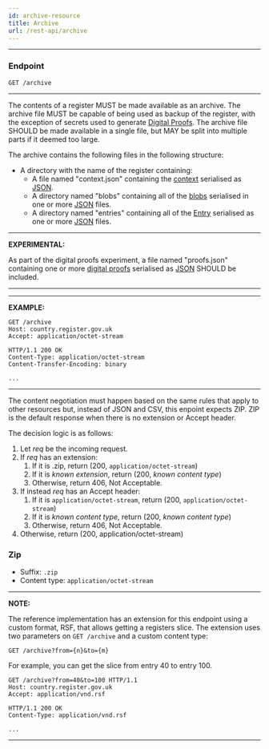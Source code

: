 ```yaml
---
id: archive-resource
title: Archive
url: /rest-api/archive
---
```


***
### Endpoint

```
GET /archive
```
***

The contents of a register MUST be made available as an archive. The archive
file MUST be capable of being used as backup of the register, with the
exception of secrets used to generate [Digital
Proofs](/data-model/audit#digital-proofs). The archive file SHOULD be made
available in a single file, but MAY be split into multiple parts if it deemed
too large.

The archive contains the following files in the following structure:

* A directory with the name of the register containing:
  * A file named "context.json" containing the [context](/glossary/context) serialised as [JSON](/rest-api#json).
  * A directory named "blobs" containing all of the [blobs](/glossary/blob) serialised in one or more [JSON](/rest-api#json) files.
  * A directory named "entries" containing all of the [Entry](/glossary/entry) serialised as one or more [JSON](/rest-api#json) files.

***
**EXPERIMENTAL:**

As part of the digital proofs experiment, 
a file named "proofs.json" containing one or more [digital proofs](/glossary/proof) serialised as [JSON](/rest-api#json) SHOULD be included.
***

***
**EXAMPLE:**

```http
GET /archive
Host: country.register.gov.uk
Accept: application/octet-stream
```

```http
HTTP/1.1 200 OK
Content-Type: application/octet-stream
Content-Transfer-Encoding: binary

...
```
***

The content negotiation must happen based on the same rules that apply to
other resources but, instead of JSON and CSV, this enpoint expects ZIP. ZIP is
the default response when there is no extension or Accept header.

The decision logic is as follows:

1. Let _req_ be the incoming request.
2. If _req_ has an extension:
    1. If it is .zip, return (200, `application/octet-stream`)
    1. If it is _known extension_, return (200, _known content type_)
    1. Otherwise, return 406, Not Acceptable.
3. If instead _req_ has an Accept header:
    1. If it is `application/octet-stream`, return (200, `application/octet-stream`)
    1. If it is _known content type_, return (200, _known content type_)
    1. Otherwise, return 406, Not Acceptable.
4. Otherwise, return (200, application/octet-stream)

### Zip

* Suffix: `.zip`
* Content type: `application/octet-stream`

***
**NOTE:**

The reference implementation has an extension for this endpoint using a custom
format, RSF, that allows getting a registers slice. The extension uses two
parameters on `GET /archive` and a custom content type:

```
GET /archive?from={n}&to={m}
```

For example, you can get the slice from entry 40 to entry 100.

```http
GET /archive?from=40&to=100 HTTP/1.1
Host: country.register.gov.uk
Accept: application/vnd.rsf
```

```http
HTTP/1.1 200 OK
Content-Type: application/vnd.rsf

...
```
***
